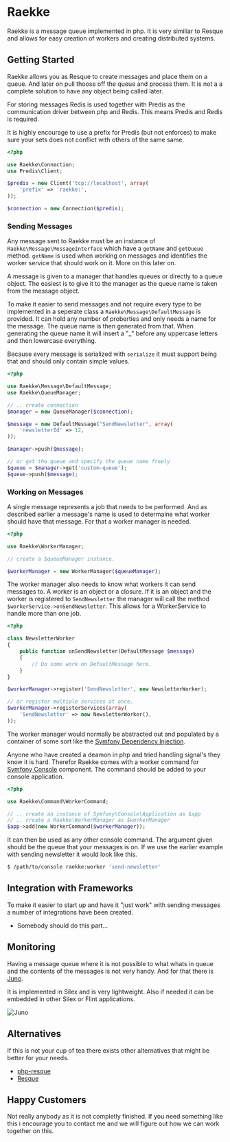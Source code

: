 Raekke
======

Raekke is a message queue implemented in php. It is very similiar to Resque and allows for easy creation of workers
and creating distributed systems.

Getting Started
---------------

Raekke allows you as Resque to create messages and place them on a queue. And later on
pull thoose off the queue and process them. It is not a a complete solution to have
any object being called later.

For storing messages Redis is used together with Predis as the communication driver between
php and Redis. This means Predis and Redis is required.

It is highly encourage to use a prefix for Predis (but not enforces) to make sure your sets does not conflict
with others of the same same.

``` php
<?php

use Raekke\Connection;
use Predis\Client;

$predis = new Client('tcp://localhost', array(
    'prefix' => 'raekke:',
));

$connection = new Connection($predis);
```

### Sending Messages

Any message sent to Raekke must be an instance of `Raekke\Message\MessageInterface` which have a 
`getName` and `getQueue` method. `getName` is used when working on messages and identifies
the worker service that should work on it. More on this later on.

A message is given to a manager that handles queues or directly to a queue object. The easiest
is to give it to the manager as the queue name is taken from the message object.

To make it easier to send messages and not require every type to be implemented in a seperate
class a `Raekke\Message\DefaultMessage` is provided. It can hold any number of proberties and only
needs a name for the message. The queue name is then generated from that. When generating the queue
name it will insert a "_" before any uppercase letters and then lowercase everything.

Because every message is serialized with `serialize` it must support being that and should only
contain simple values.

``` php
<?php

use Raekke\Message\DefaultMessage;
use Raekke\QueueManager;

// .. create connection
$manager = new QueueManager($connection);

$message = new DefaultMessage("SendNewsletter", array(
    'newsletterId' => 12,
));

$manager->push($message);

// or get the queue and specify the queue name freely
$queue = $manager->get('custom-queue');
$queue->push($message);
```

### Working on Messages

A single message represents a job that needs to be performed. And as described earlier a message's name is used
to determaine what worker should have that message. For that a worker manager is needed.

``` php
<?php

use Raekke\WorkerManager;

// create a $queueManager instance.

$workerManager = new WorkerManager($queueManager);
```

The worker manager also needs to know what workers it can send messages to. A worker is an object or a closure.
If it is an object and the worker is registered to `SendNewsletter` the manager will call the method
`$workerService->onSendNewsletter`. This allows for a WorkerService to handle more than one job.

``` php
<?php

class NewsletterWorker
{
    public function onSendNewsletter(DefaultMessage $message)
    {
        // Do some work on DefaultMessage here.
    }
}

$workerManager->register('SendNewsletter', new NewsletterWorker);

// or register multiple services at once.
$workerManager->registerServices(array(
    'SendNewsletter' => new NewsletterWorker(),
));
```

The worker manager would normally be abstracted out and populated by a container of some sort like the [Symfony Dependency
Injection](http://symfony.com/doc/current/components/dependency_injection).

Anyone who have created a deamon in php and tried handling signal's they know it is hard. Therefor Raekke comes with a
worker command for [Symfony Console](http://symfony.com/doc/current/components/console) component. The command should
be added to your console application.

``` php
<?php

use Raekke\Command\WorkerCommand;

// .. create an instance of Symfony\Console\Application as $app
// .. create a Raekke\WorkerManager as $workerManager
$app->add(new WorkerCommand($workerManager));
```

It can then be used as any other console command. The argument given should be the queue that your messages is on.
If we use the earlier example with sending newsletter it would look like this.

``` bash
$ /path/to/console raekke:worker 'send-newsletter'
```

Integration with Frameworks
---------------------------

To make it easier to start up and have it "just work" with sending messages a number of integrations have
been created.

* Somebody should do this part...

Monitoring
----------

Having a message queue where it is not possible to what whats in queue and the contents of the messages is not
very handy. And for that there is [Juno](https://github.com/henrikbjorn/Juno).

It is implemented in Silex and is very lightweight. Also if needed it can be embedded in other Silex or Flint
applications.

![Juno](http://i.imgur.com/oZFzfKq.png)

Alternatives
------------

If this is not your cup of tea there exists other alternatives that might be better for your needs.

* [php-resque](https://github.com/chrisboulton/php-resque)
* [Resque](https://github.com/defunkt/resque)


Happy Customers
---------------

Not really anybody as it is not completly finished. If you need something like this i encourage you to contact
me and we will figure out how we can work together on this.
